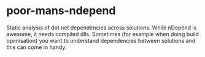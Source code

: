 poor-mans-ndepend
=================

Static analysis of dot net dependencies across solutions. While nDepend is awesome, it needs compiled dlls. Sometimes (for example when doing build opimisation) you want to understand dependencies between solutions and this can come in handy.

